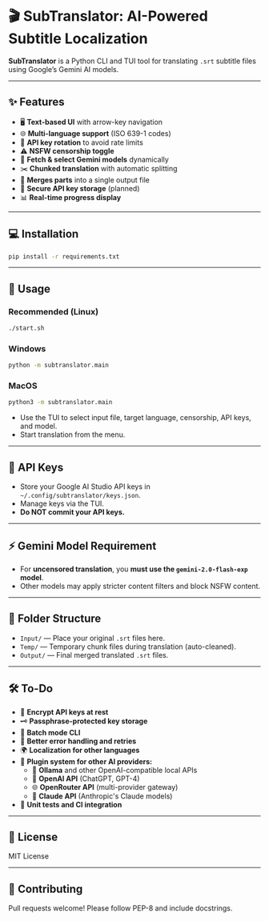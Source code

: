 # 🎬 SubTranslator: AI-Powered Subtitle Localization

**SubTranslator** is a Python CLI and TUI tool for translating `.srt` subtitle files using Google’s Gemini AI models.

---

## ✨ Features

- 🖥️ **Text-based UI** with arrow-key navigation
- 🌐 **Multi-language support** (ISO 639-1 codes)
- 🔄 **API key rotation** to avoid rate limits
- ⚠️ **NSFW censorship toggle**
- 🤖 **Fetch & select Gemini models** dynamically
- ✂️ **Chunked translation** with automatic splitting
- 📝 **Merges parts** into a single output file
- 🔐 **Secure API key storage** (planned)
- 📊 **Real-time progress display**

---

## 💻 Installation

```bash
pip install -r requirements.txt
```

---

## 🚀 Usage

### Recommended (Linux)

```bash
./start.sh
```

### Windows

```bash
python -m subtranslator.main
```

### MacOS

```bash
python3 -m subtranslator.main
```

- Use the TUI to select input file, target language, censorship, API keys, and model.
- Start translation from the menu.

---

## 🔑 API Keys

- Store your Google AI Studio API keys in `~/.config/subtranslator/keys.json`.
- Manage keys via the TUI.
- **Do NOT commit your API keys.**

---

## ⚡ Gemini Model Requirement

- For **uncensored translation**, you **must use the `gemini-2.0-flash-exp` model**.
- Other models may apply stricter content filters and block NSFW content.

---

## 📂 Folder Structure

- `Input/` — Place your original `.srt` files here.
- `Temp/` — Temporary chunk files during translation (auto-cleaned).
- `Output/` — Final merged translated `.srt` files.

---

## 🛠️ To-Do

- 🔐 **Encrypt API keys at rest**
- 🗝️ **Passphrase-protected key storage**
- 🧪 **Batch mode CLI**
- 🧹 **Better error handling and retries**
- 🌍 **Localization for other languages**
- 🧩 **Plugin system for other AI providers:**
  - 🦙 **Ollama** and other OpenAI-compatible local APIs
  - 🤖 **OpenAI API** (ChatGPT, GPT-4)
  - 🌐 **OpenRouter API** (multi-provider gateway)
  - 🧠 **Claude API** (Anthropic's Claude models)
- 🧰 **Unit tests and CI integration**

---

## 📄 License

MIT License

---

## 🤝 Contributing

Pull requests welcome! Please follow PEP-8 and include docstrings.
